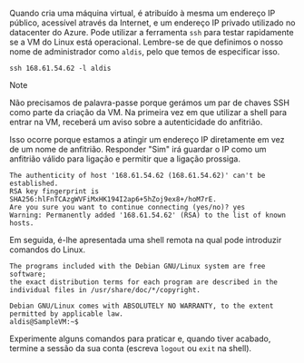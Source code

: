 Quando cria uma máquina virtual, é atribuído à mesma um endereço IP público, acessível através da Internet, e um endereço IP privado utilizado no datacenter do Azure. Pode utilizar a ferramenta `ssh` para testar rapidamente se a VM do Linux está operacional. Lembre-se de que definimos o nosso nome de administrador como `aldis`, pelo que temos de especificar isso.

```azurecli
ssh 168.61.54.62 -l aldis
```

> [!NOTE]
> Não precisamos de palavra-passe porque gerámos um par de chaves SSH como parte da criação da VM. Na primeira vez em que utilizar a shell para entrar na VM, receberá um aviso sobre a autenticidade do anfitrião. 
> 
> Isso ocorre porque estamos a atingir um endereço IP diretamente em vez de um nome de anfitrião. Responder "Sim" irá guardar o IP como um anfitrião válido para ligação e permitir que a ligação prossiga.

```
The authenticity of host '168.61.54.62 (168.61.54.62)' can't be established.
RSA key fingerprint is SHA256:hlFnTCAzgWVFiMxHK194I2ap6+5hZoj9ex8+/hoM7rE.
Are you sure you want to continue connecting (yes/no)? yes
Warning: Permanently added '168.61.54.62' (RSA) to the list of known hosts.
```

Em seguida, é-lhe apresentada uma shell remota na qual pode introduzir comandos do Linux.

```
The programs included with the Debian GNU/Linux system are free software;
the exact distribution terms for each program are described in the
individual files in /usr/share/doc/*/copyright.

Debian GNU/Linux comes with ABSOLUTELY NO WARRANTY, to the extent
permitted by applicable law.
aldis@SampleVM:~$
```

Experimente alguns comandos para praticar e, quando tiver acabado, termine a sessão da sua conta (escreva `logout` ou `exit` na shell).